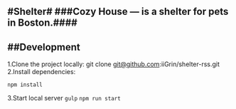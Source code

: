 #Shelter#
###Cozy House — is a shelter for pets in Boston.####
---

##Development
---
1.Clone the project locally: git clone git@github.com:iiGrin/shelter-rss.git
2.Install dependencies:

`npm install`

3.Start local server
`gulp`
`npm run start`

